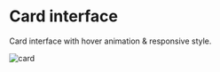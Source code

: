 # Card interface

Card interface with hover animation & responsive style.

![card](https://user-images.githubusercontent.com/30801844/152116545-0c86b765-2c12-4841-8c5e-9173cf005eb7.gif)
